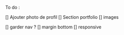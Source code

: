 To do : 

[] Ajouter photo de profil
[] Section portfolio
   [] images

[] garder nav ?
[] margin bottom
[] responsive
